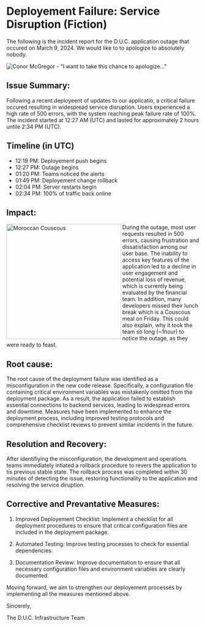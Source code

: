 # Deployement Failure: Service Disruption (Fiction)

The following is the incident report for the D.U.C. application outage that occured on March 9, 2024. We would like to to apologize to absolutely nobody.

![Conor McGregor - "I want to take this chance to apologize..."](./resources/conor.gif)

## Issue Summary:

Following a recent deployeent of updates to our applicatio, a critical failure occured resulting in widespread service disruption. Users experienced a high rate of 500 errors, with the system reaching peak failure rate of 100%. The incident started at 12:27 AM (UTC) and lasted for approximately 2 hours untile 2:34 PM (UTC).

## Timeline (in UTC)

- 12:19 PM: Deployement push begins
- 12:27 PM: Outage begins
- 01:20 PM: Teams noticed the alerts
- 01:49 PM: Deployement change rollback
- 02:04 PM: Server restarts begin
- 02:34 PM: 100% of traffic back online

## Impact:

<img src="https://upload.wikimedia.org/wikipedia/commons/0/0c/Moroccan_cuscus%2C_from_Casablanca%2C_September_2018.jpg" alt="Moroccan Couscous" width="300" align="left">
During the outage, most user requests resulted in 500 errors, causing frustration and dissatisfaction among our user base. The inability to access key features of the application led to a decline in user engagement and potential loss of revenue, which is currently being evaluated by the financial team. In addition, many developers missed their lunch break which is a Couscous meal on Friday. This could also explain, why it took the team so long (~1hour) to notice the outage, as they were ready to feast.

## Root cause:

The root cause of the deployment failure was identified as a misconfiguration in the new code release. Specifically, a configuration file containing critical environment variables was mistakenly omitted from the deployment package. As a result, the application failed to establish essential connections to backend services, leading to widespread errors and downtime. Measures have been implemented to enhance the deployment process, including improved testing protocols and comprehensive checklist reviews to prevent similar incidents in the future.

## Resolution and Recovery:

After identifiying the misconfiguration, the development and operations teams immediately intiated a rollback procedure to revers the application to tis previous stable state. The rollback process was completed within 30 minutes of detecting the issue, restoring functionality to the application and resolving the service diruption.

## Corrective and Prevantative Measures:

1. Improved Deployement Checklist: Implement a checklist for all deployment procedures to ensure that critical configuration files are included in the deployment package.

2. Automated Testing: Improve testing processes to check for essential dependencies.

3. Documentation Review: Improve documentation to ensure that all necessary configuration files and environment variables are clearly documented.

Moving forward, we aim to strengthen our deployement processes by implementing all the measures mentioned above.

Sincerely,

The D.U.C. Infrastructure Team
